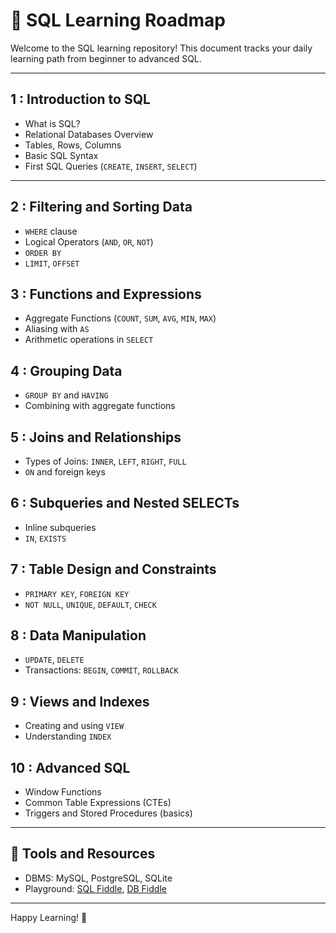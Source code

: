 # 🧠 SQL Learning Roadmap

Welcome to the SQL learning repository! This document tracks your daily learning path from beginner to advanced SQL.

---

## 1 : Introduction to SQL

- What is SQL?
- Relational Databases Overview
- Tables, Rows, Columns
- Basic SQL Syntax
- First SQL Queries (`CREATE`, `INSERT`, `SELECT`)

---

## 2 : Filtering and Sorting Data

- `WHERE` clause
- Logical Operators (`AND`, `OR`, `NOT`)
- `ORDER BY`
- `LIMIT`, `OFFSET`

## 3 : Functions and Expressions

- Aggregate Functions (`COUNT`, `SUM`, `AVG`, `MIN`, `MAX`)
- Aliasing with `AS`
- Arithmetic operations in `SELECT`

## 4 : Grouping Data

- `GROUP BY` and `HAVING`
- Combining with aggregate functions

## 5 : Joins and Relationships

- Types of Joins: `INNER`, `LEFT`, `RIGHT`, `FULL`
- `ON` and foreign keys

## 6 : Subqueries and Nested SELECTs

- Inline subqueries
- `IN`, `EXISTS`

## 7 : Table Design and Constraints

- `PRIMARY KEY`, `FOREIGN KEY`
- `NOT NULL`, `UNIQUE`, `DEFAULT`, `CHECK`

## 8 : Data Manipulation

- `UPDATE`, `DELETE`
- Transactions: `BEGIN`, `COMMIT`, `ROLLBACK`

## 9 : Views and Indexes

- Creating and using `VIEW`
- Understanding `INDEX`

## 10 : Advanced SQL

- Window Functions
- Common Table Expressions (CTEs)
- Triggers and Stored Procedures (basics)

---

## 🔧 Tools and Resources

- DBMS: MySQL, PostgreSQL, SQLite
- Playground: [SQL Fiddle](https://sqlfiddle.com/), [DB Fiddle](https://www.db-fiddle.com/)

---

Happy Learning! 🚀
